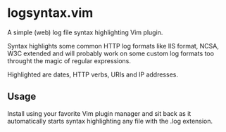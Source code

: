 # logsyntax.vim

A simple (web) log file syntax highlighting Vim plugin. 

Syntax highlights some common HTTP log formats like IIS format, NCSA, W3C extended and will probably work on some custom log formats too throught the magic of regular expressions.

Highlighted are dates, HTTP verbs, URIs and IP addresses.

## Usage

Install using your favorite Vim plugin manager and sit back as it automatically starts syntax highlighting any file with the .log extension.

